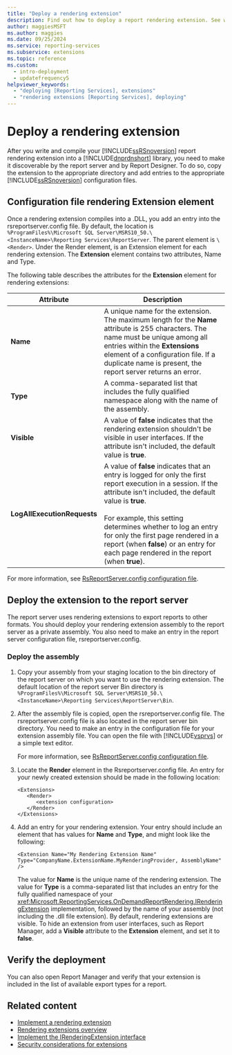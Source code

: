 ```yaml
---
title: "Deploy a rendering extension"
description: Find out how to deploy a report rendering extension. See which configuration file entries to add so the report server and Report Designer locate the extension.
author: maggiesMSFT
ms.author: maggies
ms.date: 09/25/2024
ms.service: reporting-services
ms.subservice: extensions
ms.topic: reference
ms.custom:
  - intro-deployment
  - updatefrequency5
helpviewer_keywords:
  - "deploying [Reporting Services], extensions"
  - "rendering extensions [Reporting Services], deploying"
---
```

# Deploy a rendering extension
  After you write and compile your [!INCLUDE[ssRSnoversion](../../../includes/ssrsnoversion-md.md)] report rendering extension into a [!INCLUDE[dnprdnshort](../../../includes/dnprdnshort-md.md)] library, you need to make it discoverable by the report server and by Report Designer. To do so, copy the extension to the appropriate directory and add entries to the appropriate [!INCLUDE[ssRSnoversion](../../../includes/ssrsnoversion-md.md)] configuration files.  
  
## Configuration file rendering Extension element  
 Once a rendering extension compiles into a .DLL, you add an entry into the rsreportserver.config file. By default, the location is ``%ProgramFiles%\Microsoft SQL Server\MSRS10_50.\<InstanceName>\Reporting Services\ReportServer``. The parent element is ``\<Render>``. Under the Render element, is an Extension element for each rendering extension. The **Extension** element contains two attributes, Name and Type.  
  
 The following table describes the attributes for the **Extension** element for rendering extensions:  
  
|Attribute|Description|  
|---------------|-----------------|  
|**Name**|A unique name for the extension. The maximum length for the **Name** attribute is 255 characters. The name must be unique among all entries within the **Extensions** element of a configuration file. If a duplicate name is present, the report server returns an error.|  
|**Type**|A comma-separated list that includes the fully qualified namespace along with the name of the assembly.|  
|**Visible**|A value of **false** indicates that the rendering extension shouldn't be visible in user interfaces. If the attribute isn't included, the default value is **true**.|  
|**LogAllExecutionRequests**|A value of **false** indicates that an entry is logged for only the first report execution in a session. If the attribute isn't included, the default value is **true**.<br /><br /> For example, this setting determines whether to log an entry for only the first page rendered in a report (when **false**) or an entry for each page rendered in the report (when **true**).|  
  
 For more information, see [RsReportServer.config configuration file](../../../reporting-services/report-server/rsreportserver-config-configuration-file.md).  
  
## Deploy the extension to the report server  
 The report server uses rendering extensions to export reports to other formats. You should deploy your rendering extension assembly to the report server as a private assembly. You also need to make an entry in the report server configuration file, rsreportserver.config.  
  
### Deploy the assembly  
  
1.  Copy your assembly from your staging location to the bin directory of the report server on which you want to use the rendering extension. The default location of the report server Bin directory is ``%ProgramFiles%\Microsoft SQL Server\MSRS10_50.\<InstanceName>\Reporting Services\ReportServer\Bin``.  
  
2.  After the assembly file is copied, open the rsreportserver.config file. The rsreportserver.config file is also located in the report server bin directory. You need to make an entry in the configuration file for your extension assembly file. You can open the file with [!INCLUDE[vsprvs](../../../includes/vsprvs-md.md)] or a simple text editor.  
  
     For more information, see [RsReportServer.config configuration file](../../../reporting-services/report-server/rsreportserver-config-configuration-file.md).  
  
3.  Locate the **Render** element in the Rsreportserver.config file. An entry for your newly created extension should be made in the following location:  
  
    ```  
    <Extensions>  
       <Render>  
          <extension configuration>  
       </Render>  
    </Extensions>  
    ```  
  
4.  Add an entry for your rendering extension. Your entry should include an element that has values for **Name** and **Type**, and might look like the following:  
  
    ```  
    <Extension Name="My Rendering Extension Name" Type="CompanyName.ExtensionName.MyRenderingProvider, AssemblyName" />  
    ```  
  
     The value for **Name** is the unique name of the rendering extension. The value for **Type** is a comma-separated list that includes an entry for the fully qualified namespace of your <xref:Microsoft.ReportingServices.OnDemandReportRendering.IRenderingExtension> implementation, followed by the name of your assembly (not including the .dll file extension). By default, rendering extensions are visible. To hide an extension from user interfaces, such as Report Manager, add a **Visible** attribute to the **Extension** element, and set it to **false**.  
  
## Verify the deployment  
 You can also open Report Manager and verify that your extension is included in the list of available export types for a report.  
  
## Related content

- [Implement a rendering extension](../../../reporting-services/extensions/rendering-extension/implementing-a-rendering-extension.md)
- [Rendering extensions overview](../../../reporting-services/extensions/rendering-extension/rendering-extensions-overview.md)
- [Implement the IRenderingExtension interface](../../../reporting-services/extensions/rendering-extension/implementing-the-irenderingextension-interface.md)
- [Security considerations for extensions](../../../reporting-services/extensions/security-considerations-for-extensions.md)

